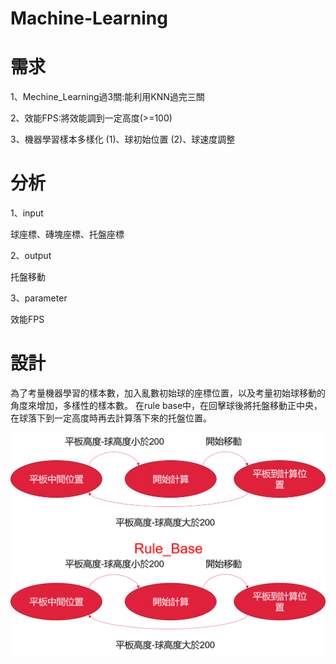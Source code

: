 # Machine-Learning
  # 需求
  1、Mechine_Learning過3關:能利用KNN過完三關
  
  2、效能FPS:將效能調到一定高度(>=100)
  
  3、機器學習樣本多樣化 
      (1)、球初始位置
      (2)、球速度調整
  # 分析
  1、input 
  
   球座標、磚塊座標、托盤座標
     
  2、output 
  
   托盤移動
     
  3、parameter 
  
   效能FPS
   
 # 設計
  為了考量機器學習的樣本數，加入亂數初始球的座標位置，以及考量初始球移動的角度來增加，多樣性的樣本數。
  在rule base中，在回擊球後將托盤移動正中央，在球落下到一定高度時再去計算落下來的托盤位置。

 ![image](https://github.com/TsaiHaoWei/Machine-Learning/blob/master/Hw3/Hw3_FMS.gif) 
 ![image](https://github.com/TsaiHaoWei/Machine-Learning/blob/master/Hw3/HW3_%E6%B5%81%E7%A8%8B.png)
 
